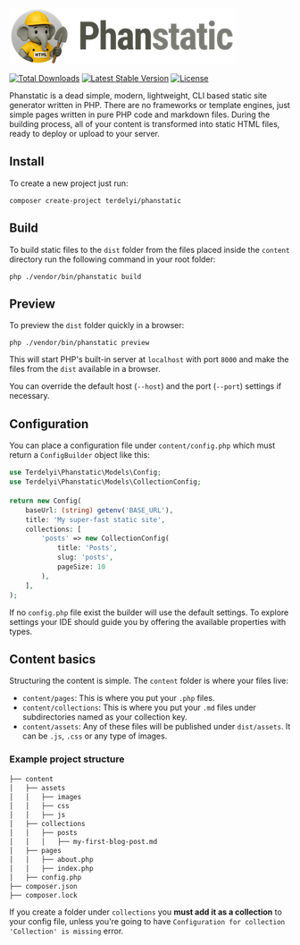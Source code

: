 <a href="https://phanstatic.com" target="_blank"><img src="https://github.com/terdelyi/phanstatic/blob/main/art/logo.png" alt="Phanstatic"></a>

<a href="https://packagist.org/packages/terdelyi/phanstatic"><img src="https://img.shields.io/packagist/dt/terdelyi/phanstatic" alt="Total Downloads"></a>
<a href="https://packagist.org/packages/terdelyi/phanstatic"><img src="https://img.shields.io/packagist/v/terdelyi/phanstatic" alt="Latest Stable Version"></a>
<a href="https://packagist.org/packages/terdelyi/phanstatic"><img src="https://img.shields.io/packagist/l/terdelyi/phanstatic" alt="License"></a>

Phanstatic is a dead simple, modern, lightweight, CLI based static site generator written in PHP. There are no frameworks or template
engines, just simple pages written in pure PHP code and markdown files. During the building process, all of your content
is transformed into static HTML files, ready to deploy or upload to your server.

## Install

To create a new project just run:

```
composer create-project terdelyi/phanstatic
```

## Build

To build static files to the `dist` folder from the files placed inside the `content` directory run the following
command in your root folder:

```
php ./vendor/bin/phanstatic build
```

## Preview

To preview the `dist` folder quickly in a browser:

```
php ./vendor/bin/phanstatic preview
```

This will start PHP's built-in server at `localhost` with port `8000` and make the files from the `dist` available in a
browser.

You can override the default host (`--host`) and the port (`--port`) settings if necessary.

## Configuration

You can place a configuration file under `content/config.php` which must return a `ConfigBuilder` object like this:

```php
use Terdelyi\Phanstatic\Models\Config;
use Terdelyi\Phanstatic\Models\CollectionConfig;

return new Config(
    baseUrl: (string) getenv('BASE_URL'),
    title: 'My super-fast static site',
    collections: [
        'posts' => new CollectionConfig(
            title: 'Posts',
            slug: 'posts',
            pageSize: 10
        ),
    ],
);
```
If no `config.php` file exist the builder will use the default settings. To explore settings your IDE should guide you by
offering the available properties with types.

## Content basics

Structuring the content is simple. The `content` folder is where your files live:

- `content/pages`: This is where you put your `.php` files.
- `content/collections`: This is where you put your `.md` files under subdirectories named as your collection key.
- `content/assets`: Any of these files will be published under `dist/assets`. It can be `.js`, `.css` or any type of images.

### Example project structure

```
├── content
│   ├── assets
│   │   ├── images
│   │   ├── css
│   │   ├── js
│   ├── collections
│   │   ├── posts
│   │   │   ├── my-first-blog-post.md
│   ├── pages
│   │   ├── about.php
│   │   ├── index.php
│   ├── config.php
├── composer.json
├── composer.lock
```

If you create a folder under `collections` you **must add it as a collection** to your config file, unless you're going
to have `Configuration for collection 'Collection' is missing` error.